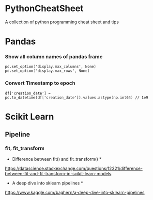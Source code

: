 # PythonCheatSheet
A collection of python programming cheat sheet and tips

# Pandas
### Show all column names of pandas frame
```
pd.set_option('display.max_columns', None)
pd.set_option('display.max_rows', None)
```
### Convert Timestamp to epoch
```
df['creation_date'] = pd.to_datetime(df['creation_date']).values.astype(np.int64) // 1e9
```


# Scikit Learn
## Pipeline
### fit, fit_transform
* Difference between fit() and fit_transform() *

https://datascience.stackexchange.com/questions/12321/difference-between-fit-and-fit-transform-in-scikit-learn-models


* A deep dive into sklearn pipelines *

https://www.kaggle.com/baghern/a-deep-dive-into-sklearn-pipelines
